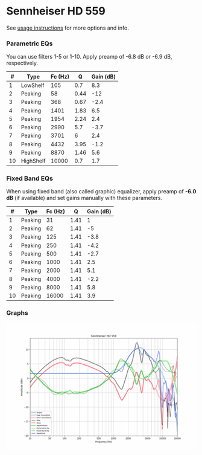 # Sennheiser HD 559
See [usage instructions](https://github.com/jaakkopasanen/AutoEq#usage) for more options and info.

### Parametric EQs
You can use filters 1-5 or 1-10. Apply preamp of -6.8 dB or -6.9 dB, respectively.

|   # | Type      |   Fc (Hz) |    Q |   Gain (dB) |
|-----|-----------|-----------|------|-------------|
|   1 | LowShelf  |       105 | 0.7  |         8.3 |
|   2 | Peaking   |        58 | 0.44 |       -12   |
|   3 | Peaking   |       368 | 0.67 |        -2.4 |
|   4 | Peaking   |      1401 | 1.83 |         6.5 |
|   5 | Peaking   |      1954 | 2.24 |         2.4 |
|   6 | Peaking   |      2990 | 5.7  |        -3.7 |
|   7 | Peaking   |      3701 | 6    |         2.4 |
|   8 | Peaking   |      4432 | 3.95 |        -1.2 |
|   9 | Peaking   |      8870 | 1.46 |         5.6 |
|  10 | HighShelf |     10000 | 0.7  |         1.7 |

### Fixed Band EQs
When using fixed band (also called graphic) equalizer, apply preamp of **-6.0 dB** (if available) and set gains manually with these parameters.

|   # | Type    |   Fc (Hz) |    Q |   Gain (dB) |
|-----|---------|-----------|------|-------------|
|   1 | Peaking |        31 | 1.41 |         1   |
|   2 | Peaking |        62 | 1.41 |        -5   |
|   3 | Peaking |       125 | 1.41 |        -3.8 |
|   4 | Peaking |       250 | 1.41 |        -4.2 |
|   5 | Peaking |       500 | 1.41 |        -2.7 |
|   6 | Peaking |      1000 | 1.41 |         2.5 |
|   7 | Peaking |      2000 | 1.41 |         5.1 |
|   8 | Peaking |      4000 | 1.41 |        -2.2 |
|   9 | Peaking |      8000 | 1.41 |         5.8 |
|  10 | Peaking |     16000 | 1.41 |         3.9 |

### Graphs
![](./Sennheiser%20HD%20559.png)
